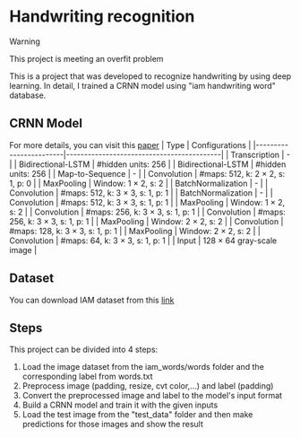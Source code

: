 # Handwriting recognition 
> [!WARNING]  
> This project is meeting an overfit problem

This is a project that was developed to recognize handwriting by using deep learning. In detail, I trained a CRNN model using "iam handwriting word" database. 
## CRNN Model
For more details, you can visit this [paper](https://arxiv.org/pdf/1507.05717)
| Type                   | Configurations                            |
|------------------------|-------------------------------------------|
| Transcription          | -                                         |
| Bidirectional-LSTM      | #hidden units: 256                        |
| Bidirectional-LSTM      | #hidden units: 256                        |
| Map-to-Sequence        | -                                         |
| Convolution            | #maps: 512, k: 2 × 2, s: 1, p: 0          |
| MaxPooling             | Window: 1 × 2, s: 2                       |
| BatchNormalization     | -                                         |
| Convolution            | #maps: 512, k: 3 × 3, s: 1, p: 1          |
| BatchNormalization     | -                                         |
| Convolution            | #maps: 512, k: 3 × 3, s: 1, p: 1          |
| MaxPooling             | Window: 1 × 2, s: 2                       |
| Convolution            | #maps: 256, k: 3 × 3, s: 1, p: 1          |
| Convolution            | #maps: 256, k: 3 × 3, s: 1, p: 1          |
| MaxPooling             | Window: 2 × 2, s: 2                       |
| Convolution            | #maps: 128, k: 3 × 3, s: 1, p: 1          |
| MaxPooling             | Window: 2 × 2, s: 2                       |
| Convolution            | #maps: 64, k: 3 × 3, s: 1, p: 1           |
| Input                  | 128 × 64 gray-scale image                   |
## Dataset
You can download IAM dataset from this [link](https://www.kaggle.com/datasets/nibinv23/iam-handwriting-word-database)
## Steps
This project can be divided into 4 steps:
1. Load the image dataset from the iam_words/words folder and the corresponding label from words.txt
2. Preprocess image (padding, resize, cvt color,...) and label (padding)
3. Convert the preprocessed image and label to the model's input format
4. Build a CRNN model and train it with the given inputs
5. Load the test image from the "test_data" folder and then make predictions for those images and show the result